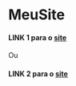 # MeuSite

#### LINK 1 para o [site](https://rickecr.github.io./)

Ou

#### LINK 2 para o [site](https://richcombr.000webhostapp.com/)
